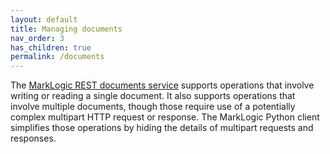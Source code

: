 ```yaml
---
layout: default
title: Managing documents
nav_order: 3
has_children: true
permalink: /documents
---
```


The [MarkLogic REST documents service](https://docs.marklogic.com/REST/client/management) supports
operations that involve writing or reading a single document. It also supports operations that involve multiple 
documents, though those require use of a potentially complex multipart HTTP request or response. The MarkLogic Python
client simplifies those operations by hiding the details of multipart requests and responses.
